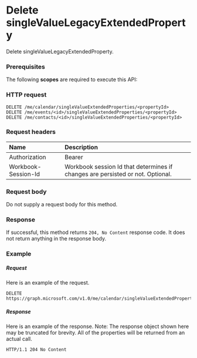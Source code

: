 # Delete singleValueLegacyExtendedProperty

Delete singleValueLegacyExtendedProperty.
### Prerequisites
The following **scopes** are required to execute this API: 
### HTTP request
<!-- { "blockType": "ignored" } -->
```http
DELETE /me/calendar/singleValueExtendedProperties/<propertyId>
DELETE /me/events/<id>/singleValueExtendedProperties/<propertyId>
DELETE /me/contacts/<id>/singleValueExtendedProperties/<propertyId>

```
### Request headers
| Name       | Description|
|:---------------|:----------|
| Authorization  | Bearer <code>|
| Workbook-Session-Id  | Workbook session Id that determines if changes are persisted or not. Optional.|

### Request body
Do not supply a request body for this method.


### Response
If successful, this method returns `204, No Content` response code. It does not return anything in the response body.

### Example
##### Request
Here is an example of the request.
<!-- {
  "blockType": "request",
  "name": "delete_singlevaluelegacyextendedproperty"
}-->
```http
DELETE https://graph.microsoft.com/v1.0/me/calendar/singleValueExtendedProperties/<propertyId>
```
##### Response
Here is an example of the response. Note: The response object shown here may be truncated for brevity. All of the properties will be returned from an actual call.
<!-- {
  "blockType": "response",
  "truncated": true
} -->
```http
HTTP/1.1 204 No Content
```

<!-- uuid: 8fcb5dbc-d5aa-4681-8e31-b001d5168d79
2015-10-25 14:57:30 UTC -->
<!-- {
  "type": "#page.annotation",
  "description": "Delete singleValueLegacyExtendedProperty",
  "keywords": "",
  "section": "documentation",
  "tocPath": ""
}-->